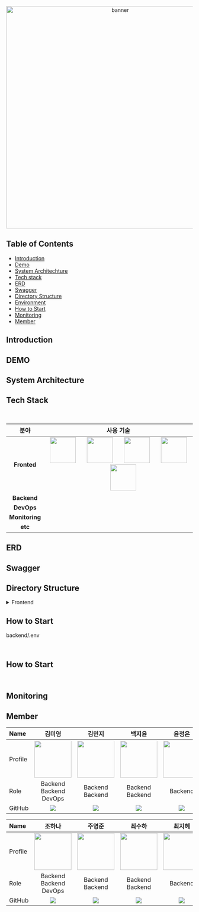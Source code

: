 <div align="center">
    <img src="https://github.com/user-attachments/assets/085dbce5-48ef-4dd4-8214-15b69ba6ceed" alt="banner" width="600" height="auto">
</div>


## Table of Contents
- [Introduction](#-Introduction)
- [Demo](#-Demo)
- [System Architechture](#-System-Architechture)
- [Tech stack](#-Tech-stack)
- [ERD](#-ERD)
- [Swagger](#-Swagger)
- [Directory Structure](#-Directory-Structure)
- [Environment](#-Environment)
- [How to Start](#-How-to-Start)
- [Monitoring](#-Monitoring)
- [Member](#-Member)


## Introduction

## DEMO

## System Architecture

## Tech Stack

<br>
<div align="left">

분야| 사용 기술|
:--------:|:------------------------------:|
**Fronted** | <img src="https://techstack-generator.vercel.app/react-icon.svg" width="70" height="70"/> &nbsp;&nbsp;&nbsp;&nbsp;&nbsp; <img src="https://techstack-generator.vercel.app/ts-icon.svg" width="70" height="70"/> &nbsp;&nbsp;&nbsp;&nbsp;&nbsp; <img src="https://github.com/user-attachments/assets/3f4dc890-11fa-4761-97ca-63a588fb7ee8" width="70" height="70"/> &nbsp;&nbsp;&nbsp;&nbsp;&nbsp; <img src="https://techstack-generator.vercel.app/prettier-icon.svg" width="70" height="70"/> &nbsp;&nbsp;&nbsp;&nbsp;&nbsp; <img src="https://techstack-generator.vercel.app/eslint-icon.svg" width="70" height="70"/> <br/>
**Backend** | 
**DevOps** |
**Monitoring** |
**etc** | 
</div>


## ERD

## Swagger

## Directory Structure
<details>
    <summary>Frontend</summary>
<pre>
<code>
</code>
</pre>
</details>

## How to Start
backend/.env
```


```
## How to Start

```


```

## Monitoring

## Member

| Name     | <center>김미영</center> | <center>김민지</center> | <center>백지윤</center> | <center>윤정은</center> | <center>이지은</center> |
| :------- | :---------------------: | :---------------------: | :---------------------: | :---------------------: | :---------------------: |
| Profile  | <center><img width="100px" height="100px" src="" /></center> | <center><img width="100px" height="100px" src="" /></center> | <center><img width="100px" height="100px" src="" /></center> | <center><img width="100px" height="100px" src="" /></center> | <center><img width="100px" height="100px" src="" /></center> |
| Role     | <center>Backend <br> Backend <br> DevOps</center> | <center>Backend <br> Backend</center> | <center>Backend <br> Backend</center> | <center>Backend</center> | <center>Backend <br> Backend</center> |
| GitHub   | <center><img src="http://img.shields.io/badge/miyoung12-green?style=social&logo=github"/></center> | <center><img src="http://img.shields.io/badge/alswl020208-green?style=social&logo=github"/></center> | <center><img src="http://img.shields.io/badge/baekjiyun-green?style=social&logo=github"/></center> | <center><img src="http://img.shields.io/badge/jungeunyooon-green?style=social&logo=github"/></center> | <center><img src="http://img.shields.io/badge/egg_silver-green?style=social&logo=github"/></center> |

| Name     | <center>조하나</center> | <center>주영준</center> | <center>최수하</center> | <center>최지혜</center> | <center>Ryan Lee</center> |
| :------- | :---------------------: | :---------------------: | :---------------------: | :---------------------: | :---------------------: |
| Profile  | <center><img width="100px" height="100px" src="" /></center> | <center><img width="100px" height="100px" src="" /></center> | <center><img width="100px" height="100px" src="" /></center> | <center><img width="100px" height="100px" src="" /></center> | <center><img width="100px" height="100px" src="" /></center> |
| Role     | <center>Backend <br> Backend <br> DevOps</center> | <center>Backend <br> Backend</center> | <center>Backend <br> Backend</center> | <center>Backend</center> | <center>Backend <br> Backend</center> |
| GitHub   | <center><img src="http://img.shields.io/badge/dlwhsk0-green?style=social&logo=github"/></center> | <center><img src="http://img.shields.io/badge/Ye0ngjun-green?style=social&logo=github"/></center> | <center><img src="http://img.shields.io/badge/suhach0523-green?style=social&logo=github"/></center> | <center><img src="http://img.shields.io/badge/jihye1006-green?style=social&logo=github"/></center> | <center><img src="http://img.shields.io/badge/printSANO-green?style=social&logo=github"/></center> |
